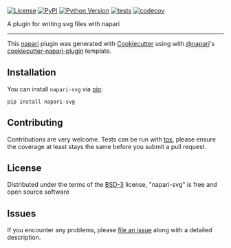 
[![License](https://img.shields.io/pypi/l/napari-svg.svg?color=green)](https://github.com/napari/napari-svg/raw/master/LICENSE)
[![PyPI](https://img.shields.io/pypi/v/napari-svg.svg?color=green)](https://pypi.org/project/napari-svg)
[![Python Version](https://img.shields.io/pypi/pyversions/napari-svg.svg?color=green)](https://python.org)
[![tests](https://github.com/napari/napari-svg/workflows/tests/badge.svg)](https://github.com/napari/napari-svg/actions)
[![codecov](https://codecov.io/gh/napari/napari-svg/branch/master/graph/badge.svg)](https://codecov.io/gh/napari/napari-svg)

A plugin for writing svg files with napari

----------------------------------

This [napari] plugin was generated with [Cookiecutter] using with [@napari]'s [cookiecutter-napari-plugin] template.

<!--
Don't miss the full getting started guide to set up your new package:
https://github.com/napari/cookiecutter-napari-plugin#getting-started

and review the napari docs for plugin developers:
https://napari.org/docs/plugins/index.html
-->

## Installation

You can install `napari-svg` via [pip]:

    pip install napari-svg

## Contributing

Contributions are very welcome. Tests can be run with [tox], please ensure
the coverage at least stays the same before you submit a pull request.

## License

Distributed under the terms of the [BSD-3] license,
"napari-svg" is free and open source software

## Issues

If you encounter any problems, please [file an issue] along with a detailed description.

[napari]: https://github.com/napari/napari
[Cookiecutter]: https://github.com/audreyr/cookiecutter
[@napari]: https://github.com/napari
[MIT]: http://opensource.org/licenses/MIT
[BSD-3]: http://opensource.org/licenses/BSD-3-Clause
[GNU GPL v3.0]: http://www.gnu.org/licenses/gpl-3.0.txt
[GNU LGPL v3.0]: http://www.gnu.org/licenses/lgpl-3.0.txt
[Apache Software License 2.0]: http://www.apache.org/licenses/LICENSE-2.0
[Mozilla Public License 2.0]: https://www.mozilla.org/media/MPL/2.0/index.txt
[cookiecutter-napari-plugin]: https://github.com/napari/cookiecutter-napari-plugin
[file an issue]: https://github.com/napari/napari-svg/issues
[napari]: https://github.com/napari/napari
[tox]: https://tox.readthedocs.io/en/latest/
[pip]: https://pypi.org/project/pip/
[PyPI]: https://pypi.org/
